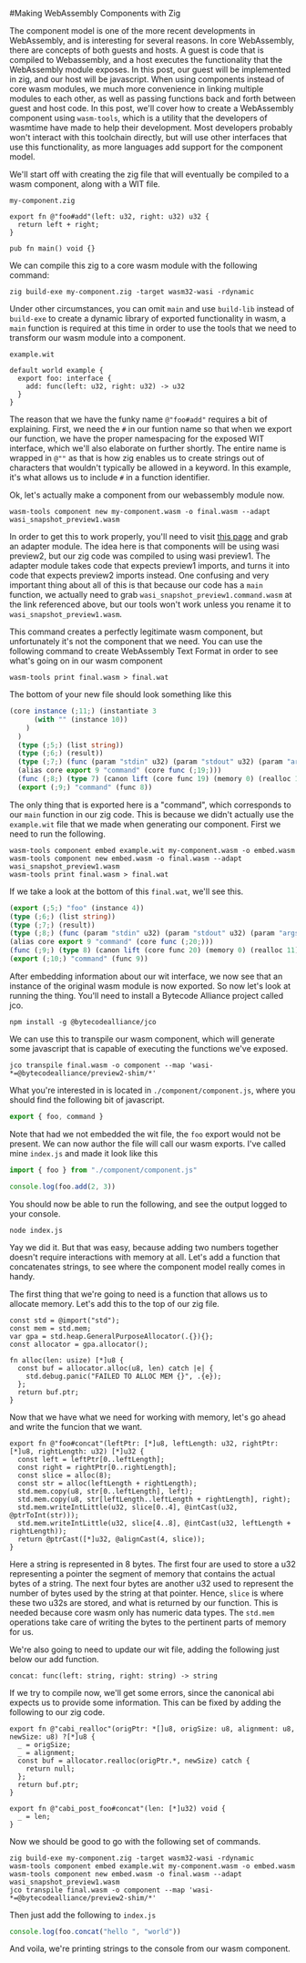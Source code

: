 #Making WebAssembly Components with Zig

The component model is one of the more recent developments in WebAssembly, and is interesting for several reasons.  In core WebAssembly, there are concepts of both guests and hosts.  A guest is code that is compiled to Webassembly, and a host executes the functionality that the WebAssembly module exposes. In this post, our guest will be implemented in zig, and our host will be javascript.  When using components instead of core wasm modules, we much more convenience in linking multiple modules to each other, as well as passing functions back and forth between guest and host code.  In this post, we'll cover how to create a WebAssembly component using `wasm-tools`, which is a utility that the developers of wasmtime have made to help their development.  Most developers probably won't interact with this toolchain directly, but will use other interfaces that use this functionality, as more languages add support for the component model.  

We'll start off with creating the zig file that will eventually be compiled to a wasm component, along with a WIT file.

`my-component.zig`
```zig
export fn @"foo#add"(left: u32, right: u32) u32 {
  return left + right;
}

pub fn main() void {}
```

We can compile this zig to a core wasm module with the following command:

```
zig build-exe my-component.zig -target wasm32-wasi -rdynamic
```

Under other circumstances, you can omit `main` and use `build-lib` instead of `build-exe` to create a dynamic library of exported functionality in wasm, a `main` function is required at this time in order to use the tools that we need to transform our wasm module into a component.

`example.wit`
```
default world example {
  export foo: interface {
    add: func(left: u32, right: u32) -> u32
  }
}
```

The reason that we have the funky name `@"foo#add"` requires a bit of explaining.  First, we need the `#` in our funtion name so that when we export our function, we have the proper namespacing for the exposed WIT interface, which we'll also elaborate on further shortly.  The entire name is wrapped in `@""` as that is how zig enables us to create strings out of characters that wouldn't typically be allowed in a keyword. In this example, it's what allows us to include `#` in a function identifier.

Ok, let's actually make a component from our webassembly module now.

```
wasm-tools component new my-component.wasm -o final.wasm --adapt wasi_snapshot_preview1.wasm
```

In order to get this to work properly, you'll need to visit [this page](https://github.com/bytecodealliance/preview2-prototyping/releases/tag/latest) and grab an adapter module.  The idea here is that components will be using wasi preview2, but our zig code was compiled to using wasi preview1.  The adapter module takes code that expects preview1 imports, and turns it into code that expects preview2 imports instead.  One confusing and very important thing about all of this is that because our code has a `main` function, we actually need to grab `wasi_snapshot_preview1.command.wasm` at the link referenced above, but our tools won't work unless you rename it to `wasi_snapshot_preview1.wasm`.

This command creates a perfectly legitimate wasm component, but unfortunately it's not the component that we need.
You can use the following command to create WebAssembly Text Format in order to see what's going on in our wasm component
```
wasm-tools print final.wasm > final.wat
```

The bottom of your new file should look something like this
```ts
(core instance (;11;) (instantiate 3
      (with "" (instance 10))
    )
  )
  (type (;5;) (list string))
  (type (;6;) (result))
  (type (;7;) (func (param "stdin" u32) (param "stdout" u32) (param "args" 5) (result 6)))
  (alias core export 9 "command" (core func (;19;)))
  (func (;8;) (type 7) (canon lift (core func 19) (memory 0) (realloc 11) string-encoding=utf8))
  (export (;9;) "command" (func 8))
```

The only thing that is exported here is a "command", which corresponds to our `main` function in our zig code.  This is because we didn't actually use the `example.wit` file that we made when generating our component.  First we need to run the following.

```
wasm-tools component embed example.wit my-component.wasm -o embed.wasm
wasm-tools component new embed.wasm -o final.wasm --adapt wasi_snapshot_preview1.wasm
wasm-tools print final.wasm > final.wat
```

If we take a look at the bottom of this `final.wat`, we'll see this.

```ts
(export (;5;) "foo" (instance 4))
(type (;6;) (list string))
(type (;7;) (result))
(type (;8;) (func (param "stdin" u32) (param "stdout" u32) (param "args" 6) (result 7)))
(alias core export 9 "command" (core func (;20;)))
(func (;9;) (type 8) (canon lift (core func 20) (memory 0) (realloc 11) string-encoding=utf8))
(export (;10;) "command" (func 9))
```

After embedding information about our wit interface, we now see that an instance of the original wasm module is now exported.  So now let's look at running the thing.  You'll need to install a Bytecode Alliance project called jco.

```
npm install -g @bytecodealliance/jco
```

We can use this to transpile our wasm component, which will generate some javascript that is capable of executing the functions we've exposed.

```
jco transpile final.wasm -o component --map 'wasi-*=@bytecodealliance/preview2-shim/*' 
```

What you're interested in is located in `./component/component.js`, where you should find the following bit of javascript.

```js
export { foo, command }
```

Note that had we not embedded the wit file, the `foo` export would not be present.  We can now author the file will call our wasm exports.  I've called mine `index.js` and made it look like this

```js
import { foo } from "./component/component.js"

console.log(foo.add(2, 3))
```

You should now be able to run the following, and see the output logged to your console.

```
node index.js
```

Yay we did it.  But that was easy, because adding two numbers together doesn't require interactions with memory at all.  Let's add a function that concatenates strings, to see where the component model really comes in handy.

The first thing that we're going to need is a function that allows us to allocate memory.  Let's add this to the top of our zig file.

```zig
const std = @import("std");
const mem = std.mem;
var gpa = std.heap.GeneralPurposeAllocator(.{}){};
const allocator = gpa.allocator();

fn alloc(len: usize) [*]u8 {
  const buf = allocator.alloc(u8, len) catch |e| {
    std.debug.panic("FAILED TO ALLOC MEM {}", .{e});
  };
  return buf.ptr;
}
```

Now that we have what we need for working with memory, let's go ahead and write the funcion that we want.

```zig
export fn @"foo#concat"(leftPtr: [*]u8, leftLength: u32, rightPtr: [*]u8, rightLength: u32) [*]u32 {
  const left = leftPtr[0..leftLength];
  const right = rightPtr[0..rightLength];
  const slice = alloc(8);
  const str = alloc(leftLength + rightLength);
  std.mem.copy(u8, str[0..leftLength], left);
  std.mem.copy(u8, str[leftLength..leftLength + rightLength], right);
  std.mem.writeIntLittle(u32, slice[0..4], @intCast(u32, @ptrToInt(str)));
  std.mem.writeIntLittle(u32, slice[4..8], @intCast(u32, leftLength + rightLength));
  return @ptrCast([*]u32, @alignCast(4, slice));
}
```

Here a string is represented in 8 bytes.  The first four are used to store a u32 representing a pointer the segment of memory that contains the actual bytes of a string.  The next four bytes are another u32 used to represent the number of bytes used by the string at that pointer.  Hence, `slice` is where these two u32s are stored, and what is returned by our function.  This is needed because core wasm only has numeric data types.  The `std.mem` operations take care of writing the bytes to the pertinent parts of memory for us.

We're also going to need to update our wit file, adding the following just below our add function.

```
concat: func(left: string, right: string) -> string
```

If we try to compile now, we'll get some errors, since the canonical abi expects us to provide some information.  This can be fixed by adding the following to our zig code.

```zig
export fn @"cabi_realloc"(origPtr: *[]u8, origSize: u8, alignment: u8, newSize: u8) ?[*]u8 {
  _ = origSize;
  _ = alignment;
  const buf = allocator.realloc(origPtr.*, newSize) catch {
    return null;
  };
  return buf.ptr;
}

export fn @"cabi_post_foo#concat"(len: [*]u32) void {
  _ = len;
}
```

Now we should be good to go with the following set of commands.

```
zig build-exe my-component.zig -target wasm32-wasi -rdynamic
wasm-tools component embed example.wit my-component.wasm -o embed.wasm
wasm-tools component new embed.wasm -o final.wasm --adapt wasi_snapshot_preview1.wasm
jco transpile final.wasm -o component --map 'wasi-*=@bytecodealliance/preview2-shim/*' 
```

Then just add the following to `index.js`
```js
console.log(foo.concat("hello ", "world"))
```

And voila, we're printing strings to the console from our wasm component.
